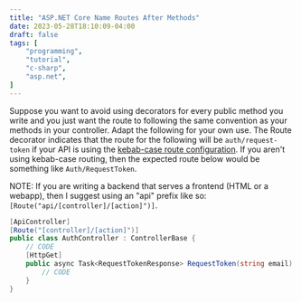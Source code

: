 ```yaml
---
title: "ASP.NET Core Name Routes After Methods"
date: 2023-05-28T18:10:09-04:00
draft: false
tags: [
    "programming",
    "tutorial",
    "c-sharp",
    "asp.net",
]
---
```


Suppose you want to avoid using decorators for every public method you write and you just want the route to following the same convention as your methods in your controller.
Adapt the following for your own use. The Route decorator indicates that the route for the following will be `auth/request-token` if your API is using the [kebab-case route configuration](/posts/aspnet-kebab-case-routes). If you aren't using kebab-case routing, then the expected route below would be something like `Auth/RequestToken`.

NOTE: If you are writing a backend that serves a frontend (HTML or a webapp), then I suggest using an "api" prefix like so: `[Route("api/[controller]/[action]")]`.

```cs
[ApiController]
[Route("[controller]/[action]")]
public class AuthController : ControllerBase {
    // CODE
    [HttpGet]
    public async Task<RequestTokenResponse> RequestToken(string email) {
        // CODE
    }
}
```
